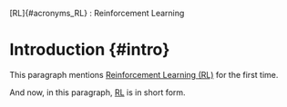 [RL]{#acronyms_RL}
:   Reinforcement Learning

# Introduction {#intro}

This paragraph mentions [Reinforcement Learning (RL)](#acronyms_RL) for the first time.

And now, in this paragraph, [RL](#acronyms_RL) is in short form.
